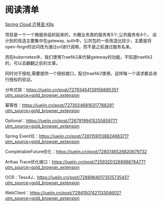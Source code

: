 # 阅读清单

[Spring Cloud 迁移至 K8s](https://juejin.cn/post/7282363816021000253?utm_source=gold_browser_extension)

项目是一个一个微服务组织起来的，大概业务类的服务有5个,公共服务有4个。 设计到的改造主要集中在gateway, auth中，公共包的一些改造比较少，主要是将open-feign的访问改为通过url进行调用，而不是之前通过服务名来。

而在kubernetes中，我们使用Traefik2来代替gateway的功能，不知道traefik2的，可以去翻翻之前的文章。

同时对于授权,需要提供一个授权接口，配合traefik2使用，这样每一个请求都会进行授权的验证。

分布式锁：https://juejin.cn/post/7279346413915668535?utm_source=gold_browser_extension

幂等性：https://juejin.cn/post/7273024681631776829?utm_source=gold_browser_extension

Optional：https://juejin.cn/post/7267919941525585977?utm_source=gold_browser_extension

Spring Event坑：https://juejin.cn/post/7281159113882468371?utm_source=gold_browser_extension

CompletableFuture优化：https://juejin.cn/post/7280746526820679732

Arthas Trace优化接口：https://juejin.cn/post/7259320326898876477?utm_source=gold_browser_extension

OCR：Tess4J，https://juejin.cn/post/7288964017351573545?utm_source=gold_browser_extension

WebClient：https://juejin.cn/post/7294150742113304602?utm_source=gold_browser_extension